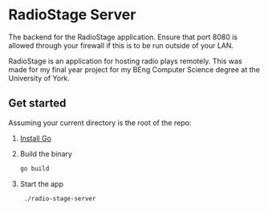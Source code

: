 # RadioStage Server

The backend for the RadioStage application. Ensure that port 8080 is allowed through your firewall if this is to be run outside of your LAN.

RadioStage is an application for hosting radio plays remotely. This was made for my final year project for my BEng Computer Science degree at the University of York.

## Get started

Assuming your current directory is the root of the repo:

1. [Install Go](https://go.dev/doc/install)

2. Build the binary

   ```bash
   go build
   ```

2. Start the app

   ```bash
    ./radio-stage-server
   ```
